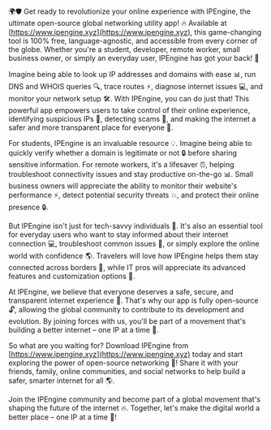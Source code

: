 🌍🛡️ Get ready to revolutionize your online experience with IPEngine, the ultimate open-source global networking utility app! 🔥 Available at [https://www.ipengine.xyz](https://www.ipengine.xyz), this game-changing tool is 100% free, language-agnostic, and accessible from every corner of the globe. Whether you're a student, developer, remote worker, small business owner, or simply an everyday user, IPEngine has got your back! 💪

Imagine being able to look up IP addresses and domains with ease 📊, run DNS and WHOIS queries 🔍, trace routes ⚡️, diagnose internet issues 💻, and monitor your network setup 🛠️. With IPEngine, you can do just that! This powerful app empowers users to take control of their online experience, identifying suspicious IPs 👀, detecting scams 🚫, and making the internet a safer and more transparent place for everyone 🌈.

For students, IPEngine is an invaluable resource 💡. Imagine being able to quickly verify whether a domain is legitimate or not 🔒 before sharing sensitive information. For remote workers, it's a lifesaver ⏰, helping troubleshoot connectivity issues and stay productive on-the-go 📊. Small business owners will appreciate the ability to monitor their website's performance ⚡️, detect potential security threats 💥, and protect their online presence 🔒.

But IPEngine isn't just for tech-savvy individuals 🤖. It's also an essential tool for everyday users who want to stay informed about their internet connection 💻, troubleshoot common issues 👀, or simply explore the online world with confidence 🌎. Travelers will love how IPEngine helps them stay connected across borders 🛬, while IT pros will appreciate its advanced features and customization options 🤖.

At IPEngine, we believe that everyone deserves a safe, secure, and transparent internet experience 🌟. That's why our app is fully open-source 🔓, allowing the global community to contribute to its development and evolution. By joining forces with us, you'll be part of a movement that's building a better internet – one IP at a time 💪.

So what are you waiting for? Download IPEngine from [https://www.ipengine.xyz](https://www.ipengine.xyz) today and start exploring the power of open-source networking 🚀! Share it with your friends, family, online communities, and social networks to help build a safer, smarter internet for all 🌎.

Join the IPEngine community and become part of a global movement that's shaping the future of the internet 🔥. Together, let's make the digital world a better place – one IP at a time 💪!